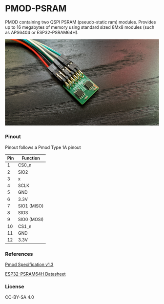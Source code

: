# PMOD-PSRAM

PMOD containing two QSPI PSRAM (pseudo-static ram) modules. Provides up to 16 megabytes of memory using standard sized 8Mx8 modules (such as APS6404 or ESP32-PSRAM64H).

![Assembled](/Assets/assembled.jpg)

### Pinout

Pinout follows a Pmod Type 1A pinout

| Pin | Function    |
| --- | ----------- |
| 1   | CS0_n       |
| 2   | SIO2        |
| 3   | x           |
| 4   | SCLK        |
| 5   | GND         |
| 6   | 3.3V        |
| 7   | SIO1 (MISO) |
| 8   | SIO3        |
| 9   | SIO0 (MOSI) |
| 10  | CS1_n       |
| 11  | GND         |
| 12  | 3.3V        |

### References

[Pmod Specification v1.3](https://digilent.com/reference/_media/reference/pmod/pmod-interface-specification-1_3_0.pdf)

[ESP32-PSRAM64H Datasheet](https://www.espressif.com/sites/default/files/documentation/esp-psram64_esp-psram64h_datasheet_en.pdf)

### License

CC-BY-SA 4.0
